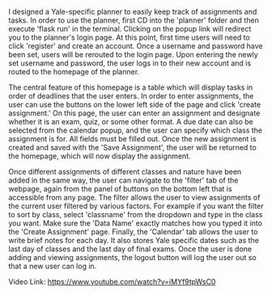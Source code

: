 I designed a Yale-specific planner to easily keep track of assignments and tasks.  In order to use the planner, first CD into the 'planner' folder and then execute 'flask run' in the terminal.  Clicking on the popup link will redirect you to the planner's login page. At this point, first time users will need to click 'register' and create an account.  Once a username and password have been set, users will be rerouted to the login page.  Upon entering the newly set username and password, the user logs in to their new account and is routed to the homepage of the planner.

The central feature of this homepage is a table which will display tasks in order of deadlines that the user enters.  In order to enter assignments, the user can use the buttons on the lower left side of the page and click 'create assignment.' On this page, the user can enter an assignment and designate whether it is an exam, quiz, or some other format.  A due date can also be selected from the calendar popup, and the user can specify which class the assignment is for.  All fields must be filled out.  Once the new assignment is created and saved with the 'Save Assignment', the user will be returned to the homepage, which will now display the assignment.

Once different assignments of different classes and nature have been added in the same way, the user can navigate to the 'filter' tab of the webpage, again from the panel of buttons on the bottom left that is accessible from any page.  The filter allows the user to view assignments of the current user filtered by various factors.  For example if you want the filter to sort by class, select 'classname' from the dropdown and type in the class you want.  Make sure the 'Data Name' exactly matches how you typed it into the 'Create Assignment' page.  Finally, the 'Calendar' tab allows the user to write brief notes for each day.  It also stores Yale specific dates such as the last day of classes and the last day of final exams.  Once the user is done adding and viewing assignments, the logout button will log the user out so that a new user can log in.


Video Link: https://www.youtube.com/watch?v=iMYf9tpWsC0
